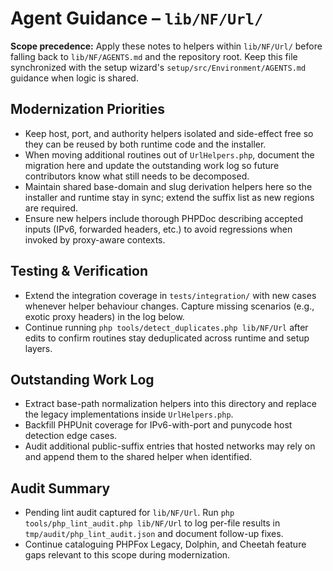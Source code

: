 # Agent Guidance – `lib/NF/Url/`

**Scope precedence:** Apply these notes to helpers within `lib/NF/Url/` before falling back to
`lib/NF/AGENTS.md` and the repository root. Keep this file synchronized with the setup wizard's
`setup/src/Environment/AGENTS.md` guidance when logic is shared.

## Modernization Priorities
- Keep host, port, and authority helpers isolated and side-effect free so they can be reused by both
  runtime code and the installer.
- When moving additional routines out of `UrlHelpers.php`, document the migration here and update the
  outstanding work log so future contributors know what still needs to be decomposed.
- Maintain shared base-domain and slug derivation helpers here so the installer and runtime stay in
  sync; extend the suffix list as new regions are required.
- Ensure new helpers include thorough PHPDoc describing accepted inputs (IPv6, forwarded headers,
  etc.) to avoid regressions when invoked by proxy-aware contexts.

## Testing & Verification
- Extend the integration coverage in `tests/integration/` with new cases whenever helper behaviour
  changes. Capture missing scenarios (e.g., exotic proxy headers) in the log below.
- Continue running `php tools/detect_duplicates.php lib/NF/Url` after edits to confirm routines stay
  deduplicated across runtime and setup layers.

## Outstanding Work Log
- Extract base-path normalization helpers into this directory and replace the legacy implementations
  inside `UrlHelpers.php`.
- Backfill PHPUnit coverage for IPv6-with-port and punycode host detection edge cases.
- Audit additional public-suffix entries that hosted networks may rely on and append them to the
  shared helper when identified.

## Audit Summary
- Pending lint audit captured for `lib/NF/Url`. Run `php tools/php_lint_audit.php lib/NF/Url` to log per-file results in `tmp/audit/php_lint_audit.json` and document follow-up fixes.
- Continue cataloguing PHPFox Legacy, Dolphin, and Cheetah feature gaps relevant to this scope during modernization.
